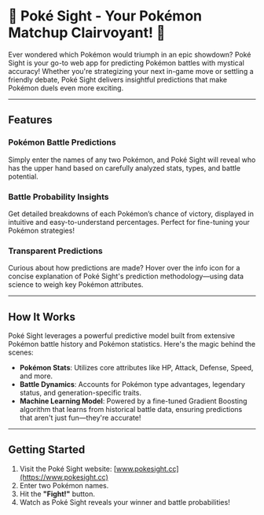# 🔎  Poké Sight - Your Pokémon Matchup Clairvoyant! 🔮

Ever wondered which Pokémon would triumph in an epic showdown? Poké Sight is your go-to web app for predicting Pokémon battles with mystical accuracy! Whether you're strategizing your next in-game move or settling a friendly debate, Poké Sight delivers insightful predictions that make Pokémon duels even more exciting.

---

## Features

### Pokémon Battle Predictions
Simply enter the names of any two Pokémon, and Poké Sight will reveal who has the upper hand based on carefully analyzed stats, types, and battle potential.

### Battle Probability Insights
Get detailed breakdowns of each Pokémon’s chance of victory, displayed in intuitive and easy-to-understand percentages. Perfect for fine-tuning your Pokémon strategies!

### Transparent Predictions
Curious about how predictions are made? Hover over the info icon for a concise explanation of Poké Sight's prediction methodology—using data science to weigh key Pokémon attributes.

---

## How It Works
Poké Sight leverages a powerful predictive model built from extensive Pokémon battle history and Pokémon statistics. Here's the magic behind the scenes:

- **Pokémon Stats**: Utilizes core attributes like HP, Attack, Defense, Speed, and more.
- **Battle Dynamics**: Accounts for Pokémon type advantages, legendary status, and generation-specific traits.
- **Machine Learning Model**: Powered by a fine-tuned Gradient Boosting algorithm that learns from historical battle data, ensuring predictions that aren't just fun—they're accurate!

---

## Getting Started

1. Visit the Poké Sight website: [www.pokesight.cc](https://www.pokesight.cc)
2. Enter two Pokémon names.
3. Hit the **"Fight!"** button.
4. Watch as Poké Sight reveals your winner and battle probabilities!
